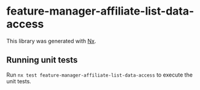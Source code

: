# feature-manager-affiliate-list-data-access

This library was generated with [Nx](https://nx.dev).

## Running unit tests

Run `nx test feature-manager-affiliate-list-data-access` to execute the unit tests.
